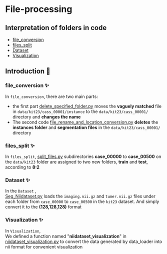 # File-processing
## Interpretation of folders in code
- [file_conversion](file_conversion)
- [files_split](files_split)
- [Dataset](Dataset)
- [Visualization](Visualization)
## Introduction :tada:
### file_conversion :sparkles:
In `file_conversion`, there are two main parts:<br>
* the first part  [delete_specified_folder.py](file-conversion/delete_specified_folder.py)  moves the **vaguely matched** file in `data/kit23/cass_00001/instance` to the `data/kit23/cass_00001/` directory and **changes the name**  <br>
* The second code  [file_rename_and_location_conversion.py](file_rename_and_location_conversion.py)  **deletes** the **instances folder** and **segmentation files** in the `data/kit23/cass_00001/` directory
### files_split :sparkles:
In `files_split`,   [split_files.py](split_files.py)  subdirectories **case_00000** to **case_00500** on the `data/kit23` folder are assigned to two new folders, **train** and **test**, according to **8:2**
### Dataset  :sparkles:
In the `Dataset` ,<br>
[Seg_Niidataset.py](Seg_Niidataset.py) loads the `imaging.nii.gz` and `tumer.nii.gz` files under each folder from `case_00000` to `case_00500` in the `kit23` dataset. And simply convert it to the **(128,128,128)** format
### Visualization  :sparkles:
In `Visualization`,<br>
We defined a function named "**niidataset_visualization**" in   [niidataset_visualization.py](niidataset_visualization.py)   to convert the data generated by data_loader into nii format for convenient visualization
